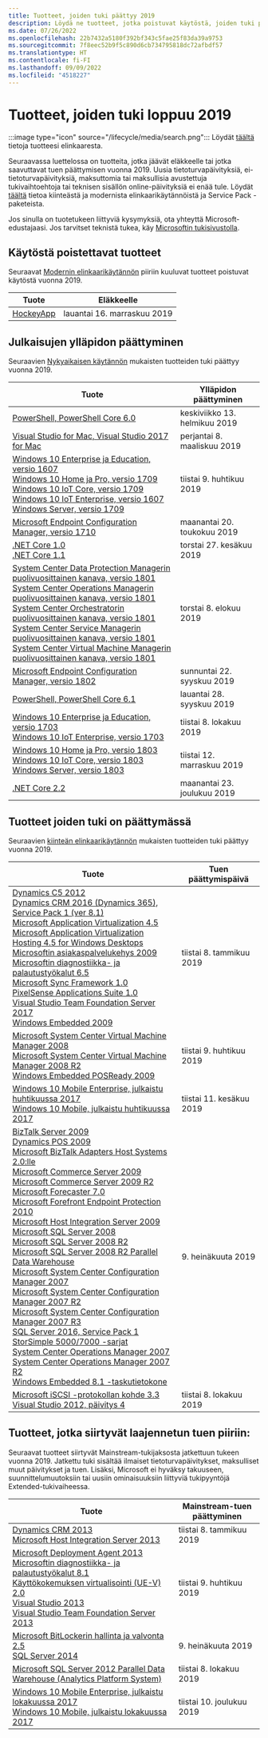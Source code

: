```yaml
---
title: Tuotteet, joiden tuki päättyy 2019
description: Löydä ne tuotteet, jotka poistuvat käytöstä, joiden tuki päättyy tai jotka siirtyvät Mainstream-tuesta laajennetun tuen piiriin vuonna 2019.
ms.date: 07/26/2022
ms.openlocfilehash: 22b7432a5180f392bf343c5fae25f83da39a9753
ms.sourcegitcommit: 7f8eec52b9f5c890d6cb734795818dc72afbdf57
ms.translationtype: HT
ms.contentlocale: fi-FI
ms.lasthandoff: 09/09/2022
ms.locfileid: "4518227"
---
```

# <a name="products-ending-support-in-2019"></a>Tuotteet, joiden tuki loppuu 2019

:::image type="icon" source="/lifecycle/media/search.png":::
Löydät [täältä](/lifecycle/products/) tietoja tuotteesi elinkaaresta.

Seuraavassa luettelossa on tuotteita, jotka jäävät eläkkeelle tai jotka saavuttavat tuen päättymisen vuonna 2019. Uusia tietoturvapäivityksiä, ei-tietoturvapäivityksiä, maksuttomia tai maksullisia avustettuja tukivaihtoehtoja tai teknisen sisällön online-päivityksiä ei enää tule. Löydät [täältä](/lifecycle/overview/product-end-of-support-overview) tietoa kiinteästä ja modernista elinkaarikäytännöistä ja Service Pack -paketeista.

Jos sinulla on tuotetukeen liittyviä kysymyksiä, ota yhteyttä Microsoft-edustajaasi. Jos tarvitset teknistä tukea, käy [Microsoftin tukisivustolla](https://support.microsoft.com/contactus/?ws=support).

## <a name="product-retirements"></a>Käytöstä poistettavat tuotteet

Seuraavat [Modernin elinkaarikäytännön](/lifecycle/policies/modern) piiriin kuuluvat tuotteet poistuvat käytöstä vuonna 2019.

| Tuote | Eläkkeelle |
| --- | --- |
| [HockeyApp](/lifecycle/products/hockeyapp?branch=live)<br> | lauantai 16. marraskuu 2019 |


## <a name="release-end-of-servicing"></a>Julkaisujen ylläpidon päättyminen

Seuraavien [Nykyaikaisen käytännön](/lifecycle/policies/modern) mukaisten tuotteiden tuki päättyy vuonna 2019.

| Tuote | Ylläpidon päättyminen |
| --- | --- |
| [PowerShell, PowerShell Core 6.0](/lifecycle/products/powershell?branch=live)<br> | keskiviikko 13. helmikuu 2019 |
| [Visual Studio for Mac, Visual Studio 2017 for Mac](/lifecycle/products/visual-studio-for-mac?branch=live)<br> | perjantai 8. maaliskuu 2019 |
| [Windows 10 Enterprise ja Education, versio 1607](/lifecycle/products/windows-10-enterprise-and-education?branch=live)<br>[Windows 10 Home ja Pro, versio 1709](/lifecycle/products/windows-10-home-and-pro?branch=live)<br>[Windows 10 IoT Core, versio 1709](/lifecycle/products/windows-10-iot-core?branch=live)<br>[Windows 10 IoT Enterprise, versio 1607](/lifecycle/products/windows-10-iot-enterprise?branch=live)<br>[Windows Server, versio 1709](/lifecycle/products/windows-server?branch=live)<br> | tiistai 9. huhtikuu 2019 |
| [Microsoft Endpoint Configuration Manager, versio 1710](/lifecycle/products/microsoft-endpoint-configuration-manager?branch=live)<br> | maanantai 20. toukokuu 2019 |
| [.NET Core 1.0](/lifecycle/products/microsoft-net-and-net-core?branch=live)<br>[.NET Core 1.1](/lifecycle/products/microsoft-net-and-net-core?branch=live)<br> | torstai 27. kesäkuu 2019 |
| [System Center Data Protection Managerin puolivuosittainen kanava, versio 1801](/lifecycle/products/system-center-data-protection-manager-semi-annual-channel?branch=live)<br>[System Center Operations Managerin puolivuosittainen kanava, versio 1801](/lifecycle/products/system-center-operations-manager-semi-annual-channel?branch=live)<br>[System Center Orchestratorin puolivuosittainen kanava, versio 1801](/lifecycle/products/system-center-orchestrator-semi-annual-channel?branch=live)<br>[System Center Service Managerin puolivuosittainen kanava, versio 1801](/lifecycle/products/system-center-service-manager-semi-annual-channel?branch=live)<br>[System Center Virtual Machine Managerin puolivuosittainen kanava, versio 1801](/lifecycle/products/system-center-virtual-machine-manager-semi-annual-channel?branch=live)<br> | torstai 8. elokuu 2019 |
| [Microsoft Endpoint Configuration Manager, versio 1802](/lifecycle/products/microsoft-endpoint-configuration-manager?branch=live)<br> | sunnuntai 22. syyskuu 2019 |
| [PowerShell, PowerShell Core 6.1](/lifecycle/products/powershell?branch=live)<br> | lauantai 28. syyskuu 2019 |
| [Windows 10 Enterprise ja Education, versio 1703](/lifecycle/products/windows-10-enterprise-and-education?branch=live)<br>[Windows 10 IoT Enterprise, versio 1703](/lifecycle/products/windows-10-iot-enterprise?branch=live)<br> | tiistai 8. lokakuu 2019 |
| [Windows 10 Home ja Pro, versio 1803](/lifecycle/products/windows-10-home-and-pro?branch=live)<br>[Windows 10 IoT Core, versio 1803](/lifecycle/products/windows-10-iot-core?branch=live)<br>[Windows Server, versio 1803](/lifecycle/products/windows-server?branch=live)<br> | tiistai 12. marraskuu 2019 |
| [.NET Core 2.2](/lifecycle/products/microsoft-net-and-net-core?branch=live)<br> | maanantai 23. joulukuu 2019 |


## <a name="products-reaching-end-of-support"></a>Tuotteet joiden tuki on päättymässä

Seuraavien [kiinteän elinkaarikäytännön](/lifecycle/policies/fixed) mukaisten tuotteiden tuki päättyy vuonna 2019.

| Tuote | Tuen päättymispäivä |
| --- | --- |
| [Dynamics C5 2012](/lifecycle/products/dynamics-c5-2012?branch=live)<br>[Dynamics CRM 2016 (Dynamics 365), Service Pack 1 (ver 8.1)](/lifecycle/products/dynamics-crm-2016-dynamics-365?branch=live)<br>[Microsoft Application Virtualization 4.5](/lifecycle/products/microsoft-application-virtualization-45?branch=live)<br>[Microsoft Application Virtualization Hosting 4.5 for Windows Desktops](/lifecycle/products/microsoft-application-virtualization-hosting-45?branch=live)<br>[Microsoftin asiakaspalvelukehys 2009](/lifecycle/products/microsoft-customer-care-framework-2009?branch=live)<br>[Microsoftin diagnostiikka- ja palautustyökalut 6.5](/lifecycle/products/microsoft-diagnostics-and-recovery-toolset-65?branch=live)<br>[Microsoft Sync Framework 1.0](/lifecycle/products/microsoft-sync-framework-10?branch=live)<br>[PixelSense Applications Suite 1.0](/lifecycle/products/pixelsense-applications-suite-10?branch=live)<br>[Visual Studio Team Foundation Server 2017](/lifecycle/products/visual-studio-team-foundation-server-2017?branch=live)<br>[Windows Embedded 2009](/lifecycle/products/windows-embedded-2009?branch=live)<br> | tiistai 8. tammikuu 2019 |
| [Microsoft System Center Virtual Machine Manager 2008](/lifecycle/products/microsoft-system-center-virtual-machine-manager-2008?branch=live)<br>[Microsoft System Center Virtual Machine Manager 2008 R2](/lifecycle/products/microsoft-system-center-virtual-machine-manager-2008-r2?branch=live)<br>[Windows Embedded POSReady 2009](/lifecycle/products/windows-embedded-posready-2009?branch=live)<br> | tiistai 9. huhtikuu 2019 |
| [Windows 10 Mobile Enterprise, julkaistu huhtikuussa 2017](/lifecycle/products/windows-10-mobile-enterprise-released-in-april-2017?branch=live)<br>[Windows 10 Mobile, julkaistu huhtikuussa 2017](/lifecycle/products/windows-10-mobile-released-in-april-2017?branch=live)<br> | tiistai 11. kesäkuu 2019 |
| [BizTalk Server 2009](/lifecycle/products/biztalk-server-2009?branch=live)<br>[Dynamics POS 2009](/lifecycle/products/dynamics-pos-2009?branch=live)<br>[Microsoft BizTalk Adapters Host Systems 2.0:lle](/lifecycle/products/microsoft-biztalk-adapters-for-host-systems-20?branch=live)<br>[Microsoft Commerce Server 2009](/lifecycle/products/microsoft-commerce-server-2009?branch=live)<br>[Microsoft Commerce Server 2009 R2](/lifecycle/products/microsoft-commerce-server-2009-r2?branch=live)<br>[Microsoft Forecaster 7.0](/lifecycle/products/microsoft-forecaster-70?branch=live)<br>[Microsoft Forefront Endpoint Protection 2010](/lifecycle/products/microsoft-forefront-endpoint-protection-2010?branch=live)<br>[Microsoft Host Integration Server 2009](/lifecycle/products/microsoft-host-integration-server-2009?branch=live)<br>[Microsoft SQL Server 2008](/lifecycle/products/microsoft-sql-server-2008?branch=live)<br>[Microsoft SQL Server 2008 R2](/lifecycle/products/microsoft-sql-server-2008-r2?branch=live)<br>[Microsoft SQL Server 2008 R2 Parallel Data Warehouse](/lifecycle/products/microsoft-sql-server-2008-r2-parallel-data-warehouse?branch=live)<br>[Microsoft System Center Configuration Manager 2007](/lifecycle/products/microsoft-system-center-configuration-manager-2007?branch=live)<br>[Microsoft System Center Configuration Manager 2007 R2](/lifecycle/products/microsoft-system-center-configuration-manager-2007-r2?branch=live)<br>[Microsoft System Center Configuration Manager 2007 R3](/lifecycle/products/microsoft-system-center-configuration-manager-2007-r3?branch=live)<br>[SQL Server 2016, Service Pack 1](/lifecycle/products/sql-server-2016?branch=live)<br>[StorSimple 5000/7000 -sarjat](/lifecycle/products/storsimple-50007000-series?branch=live)<br>[System Center Operations Manager 2007](/lifecycle/products/system-center-operations-manager-2007?branch=live)<br>[System Center Operations Manager 2007 R2](/lifecycle/products/system-center-operations-manager-2007-r2?branch=live)<br>[Windows Embedded 8.1 -taskutietokone](/lifecycle/products/windows-embedded-81-handheld?branch=live)<br> | 9. heinäkuuta 2019 |
| [Microsoft iSCSI -protokollan kohde 3.3](/lifecycle/products/microsoft-iscsi-software-target-33?branch=live)<br>[Visual Studio 2012, päivitys 4](/lifecycle/products/visual-studio-2012?branch=live)<br> | tiistai 8. lokakuu 2019 |


## <a name="products-moving-to-extended-support"></a>Tuotteet, jotka siirtyvät laajennetun tuen piiriin:

Seuraavat tuotteet siirtyvät Mainstream-tukijaksosta jatkettuun tukeen vuonna 2019. Jatkettu tuki sisältää ilmaiset tietoturvapäivitykset, maksulliset muut päivitykset ja tuen. Lisäksi, Microsoft ei hyväksy takuuseen, suunnittelumuutoksiin tai uusiin ominaisuuksiin liittyviä tukipyyntöjä Extended-tukivaiheessa.

| Tuote | Mainstream-tuen päättyminen |
| --- | --- |
| [Dynamics CRM 2013](/lifecycle/products/dynamics-crm-2013?branch=live)<br>[Microsoft Host Integration Server 2013](/lifecycle/products/microsoft-host-integration-server-2013?branch=live)<br> | tiistai 8. tammikuu 2019 |
| [Microsoft Deployment Agent 2013](/lifecycle/products/microsoft-deployment-agent-2013?branch=live)<br>[Microsoftin diagnostiikka- ja palautustyökalut 8.1](/lifecycle/products/microsoft-diagnostics-and-recovery-toolset-81?branch=live)<br>[Käyttökokemuksen virtualisointi (UE-V) 2.0](/lifecycle/products/user-experience-virtualization-uev-20?branch=live)<br>[Visual Studio 2013](/lifecycle/products/visual-studio-2013?branch=live)<br>[Visual Studio Team Foundation Server 2013](/lifecycle/products/visual-studio-team-foundation-server-2013?branch=live)<br> | tiistai 9. huhtikuu 2019 |
| [Microsoft BitLockerin hallinta ja valvonta 2.5](/lifecycle/products/microsoft-bitlocker-administration-and-monitoring-25?branch=live)<br>[SQL Server 2014](/lifecycle/products/sql-server-2014?branch=live)<br> | 9. heinäkuuta 2019 |
| [Microsoft SQL Server 2012 Parallel Data Warehouse (Analytics Platform System)](/lifecycle/products/microsoft-sql-server-2012-parallel-data-warehouse-analytics-platform-system?branch=live)<br> | tiistai 8. lokakuu 2019 |
| [Windows 10 Mobile Enterprise, julkaistu lokakuussa 2017](/lifecycle/products/windows-10-mobile-enterprise-released-in-october-2017?branch=live)<br>[Windows 10 Mobile, julkaistu lokakuussa 2017](/lifecycle/products/windows-10-mobile-released-in-october-2017?branch=live)<br> | tiistai 10. joulukuu 2019 |
